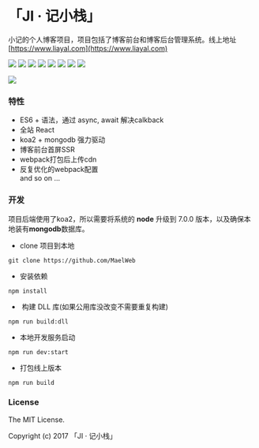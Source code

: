# 「JI · 记小栈」

小记的个人博客项目，项目包括了博客前台和博客后台管理系统。线上地址[https://www.liayal.com](https://www.liayal.com)  

![](https://img.shields.io/badge/node-%3E%3D7.0.0-blue.svg) ![](https://img.shields.io/badge/mongodb-v3.4.10-blue.svg) ![](https://img.shields.io/badge/koa-v2.3.0-blue.svg) ![](https://img.shields.io/badge/antd-v3.1.3-blue.svg) ![](https://img.shields.io/badge/react-v16.0.0-blue.svg) ![](https://img.shields.io/badge/webpack-v3.8.1-blue.svg)
![](https://img.shields.io/travis/rust-lang/rust.svg) ![](https://img.shields.io/github/license/mashape/apistatus.svg)

![](https://cdn.liayal.com/blog_screen.jpg)


### 特性
- ES6 + 语法，通过 async, await 解决calkback
- 全站 React
- koa2 + mongodb 强力驱动
- 博客前台首屏SSR
- webpack打包后上传cdn
- 反复优化的webpack配置  
and so on ...

### 开发
项目后端使用了koa2，所以需要将系统的 **node** 升级到 7.0.0 版本，以及确保本地装有**mongodb**数据库。
- clone 项目到本地 
```code
git clone https://github.com/MaelWeb   
```
- 安装依赖
```code
npm install 
```
-  构建 DLL 库(如果公用库没改变不需要重复构建)
```code
npm run build:dll
```
- 本地开发服务启动
```code
npm run dev:start
```
- 打包线上版本
```code
npm run build
```

### License
The MIT License.

Copyright (c) 2017 「JI · 记小栈」
